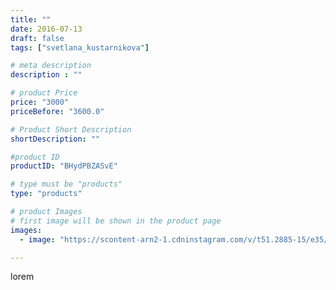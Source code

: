 ```yaml
---
title: ""
date: 2016-07-13
draft: false
tags: ["svetlana_kustarnikova"]

# meta description
description : ""

# product Price
price: "3000"
priceBefore: "3600.0"

# Product Short Description
shortDescription: ""

#product ID
productID: "BHydPBZASvE"

# type must be "products"
type: "products"

# product Images
# first image will be shown in the product page
images:
  - image: "https://scontent-arn2-1.cdninstagram.com/v/t51.2885-15/e35/13649359_799515890149623_1939310993_n.jpg?se=7&tp=1&_nc_ht=scontent-arn2-1.cdninstagram.com&_nc_cat=103&_nc_ohc=INORltpNk0YAX8afrgT&ccb=7-4&oh=6ecb183cdda9d312275539d8f4038ca3&oe=6084DDF8&ig_cache_key=MTI5MzIyNDYxODY0Mjk3NTY4NA%3D%3D.2-ccb7-4"

---
```

lorem

